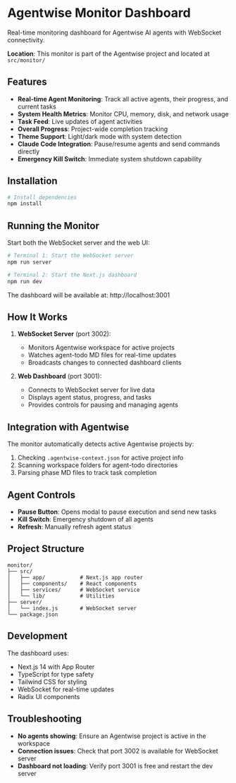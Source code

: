 # Agentwise Monitor Dashboard

Real-time monitoring dashboard for Agentwise AI agents with WebSocket connectivity.

**Location**: This monitor is part of the Agentwise project and located at `src/monitor/`

## Features

- **Real-time Agent Monitoring**: Track all active agents, their progress, and current tasks
- **System Health Metrics**: Monitor CPU, memory, disk, and network usage
- **Task Feed**: Live updates of agent activities
- **Overall Progress**: Project-wide completion tracking
- **Theme Support**: Light/dark mode with system detection
- **Claude Code Integration**: Pause/resume agents and send commands directly
- **Emergency Kill Switch**: Immediate system shutdown capability

## Installation

```bash
# Install dependencies
npm install
```

## Running the Monitor

Start both the WebSocket server and the web UI:

```bash
# Terminal 1: Start the WebSocket server
npm run server

# Terminal 2: Start the Next.js dashboard
npm run dev
```

The dashboard will be available at: http://localhost:3001

## How It Works

1. **WebSocket Server** (port 3002): 
   - Monitors Agentwise workspace for active projects
   - Watches agent-todo MD files for real-time updates
   - Broadcasts changes to connected dashboard clients

2. **Web Dashboard** (port 3001):
   - Connects to WebSocket server for live data
   - Displays agent status, progress, and tasks
   - Provides controls for pausing and managing agents

## Integration with Agentwise

The monitor automatically detects active Agentwise projects by:
1. Checking `.agentwise-context.json` for active project info
2. Scanning workspace folders for agent-todo directories
3. Parsing phase MD files to track task completion

## Agent Controls

- **Pause Button**: Opens modal to pause execution and send new tasks
- **Kill Switch**: Emergency shutdown of all agents
- **Refresh**: Manually refresh agent status

## Project Structure

```
monitor/
├── src/
│   ├── app/           # Next.js app router
│   ├── components/    # React components
│   ├── services/      # WebSocket service
│   └── lib/           # Utilities
├── server/
│   └── index.js       # WebSocket server
└── package.json
```

## Development

The dashboard uses:
- Next.js 14 with App Router
- TypeScript for type safety
- Tailwind CSS for styling
- WebSocket for real-time updates
- Radix UI components

## Troubleshooting

- **No agents showing**: Ensure an Agentwise project is active in the workspace
- **Connection issues**: Check that port 3002 is available for WebSocket server
- **Dashboard not loading**: Verify port 3001 is free and restart the dev server